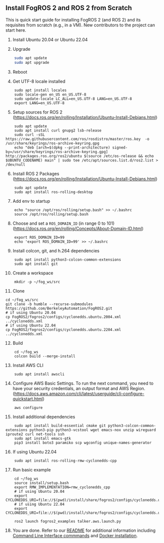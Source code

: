 Install FogROS 2 and ROS 2 from Scratch
---

This is quick start guide for installing FogROS 2 (and ROS 2) and its requisites from scratch (e.g., in a VM).  New contributors to the project can start here.

1. Install Ubuntu 20.04 or Ubuntu 22.04

2. Upgrade
```bash
    sudo apt update
    sudo apt upgrade
```

3. Reboot

4. Get UTF-8 locale installed

```
    sudo apt install locales
    sudo locale-gen en_US en_US.UTF-8
    sudo update-locale LC_ALL=en_US.UTF-8 LANG=en_US.UTF-8
    export LANG=en_US.UTF-8
```

5. Setup sources for ROS 2 (https://docs.ros.org/en/rolling/Installation/Ubuntu-Install-Debians.html)

```
    sudo apt update
    sudo apt install curl gnupg2 lsb-release
    sudo curl -sSL https://raw.githubusercontent.com/ros/rosdistro/master/ros.key  -o /usr/share/keyrings/ros-archive-keyring.gpg
    echo "deb [arch=$(dpkg --print-architecture) signed-by=/usr/share/keyrings/ros-archive-keyring.gpg] http://packages.ros.org/ros2/ubuntu $(source /etc/os-release && echo $UBUNTU_CODENAME) main" | sudo tee /etc/apt/sources.list.d/ros2.list > /dev/null
```

6. Install ROS 2 Packages (https://docs.ros.org/en/rolling/Installation/Ubuntu-Install-Debians.html)

```
    sudo apt update
    sudo apt install ros-rolling-desktop
```

7. Add env to startup

```
    echo "source /opt/ros/rolling/setup.bash" >> ~/.bashrc
    source /opt/ros/rolling/setup.bash
```

8. Choose and set a `ROS_DOMAIN_ID` (in range 0 to 101) (https://docs.ros.org/en/rolling/Concepts/About-Domain-ID.html)

```
    export ROS_DOMAIN_ID=99
    echo 'export ROS_DOMAIN_ID=99' >> ~/.bashrc
```
9. Install colcon, git, and h.264 dependencies

```
    sudo apt install python3-colcon-common-extensions
    sudo apt install git
```

10. Create a workspace

```
    mkdir -p ~/fog_ws/src
```

11. Clone

```
cd ~/fog_ws/src
git clone -b humble --recurse-submodules https://github.com/BerkeleyAutomation/FogROS2.git
# if using Ubuntu 20.04
cp FogROS2/fogros2/configs/cyclonedds.ubuntu.2004.xml ../cyclonedds.xml
# if using Ubuntu 22.04
cp FogROS2/fogros2/configs/cyclonedds.ubuntu.2204.xml ../cyclonedds.xml
```

12. Build

```
    cd ~/fog_ws
    colcon build --merge-install
```

13. Install AWS CLI

```
    sudo apt install awscli
```

14. Configure AWS Basic Settings. To run the next command, you need to have your security credentials, an output format and AWS Region. (https://docs.aws.amazon.com/cli/latest/userguide/cli-configure-quickstart.html)

```
    aws configure
```

15. Install additional dependencies

```
    sudo apt install build-essential cmake git python3-colcon-common-extensions python3-pip python3-vcstool wget emacs-nox unzip wireguard iproute2 curl net-tools ssh
    sudo apt install emacs-gtk
    pip3 install boto3 paramiko scp wgconfig unique-names-generator
```

16. If using Ubuntu 22.04

```
    sudo apt install ros-rolling-rmw-cyclonedds-cpp
```
   
17. Run basic example

```
    cd ~/fog_ws
    source install/setup.bash
    export RMW_IMPLEMENTATION=rmw_cyclonedds_cpp 
    # if using Ubuntu 20.04
    export CYCLONEDDS_URI=file://$(pwd)/install/share/fogros2/configs/cyclonedds.ubuntu.2004.xml
    # if using Ubuntu 22.04
    export CYCLONEDDS_URI=file://$(pwd)/install/share/fogros2/configs/cyclonedds.ubuntu.2204.xml

    ros2 launch fogros2_examples talker.aws.launch.py
```

18. You are done. Refer to our [README](https://github.com/BerkeleyAutomation/FogROS2/blob/main/README.md) for additional information including [Command Line Interface commmands](https://github.com/BerkeleyAutomation/FogROS2#command-line-interface) and [Docker installation](https://github.com/BerkeleyAutomation/FogROS2#docker).
